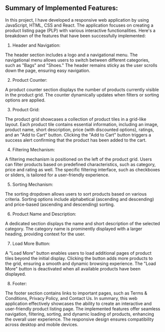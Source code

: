 ## Summary of Implemented Features:

In this project, I have developed a responsive web application by using JavaScript, HTML, CSS and React. The application focuses on creating a product listing page (PLP) with various interactive functionalities. Here's a breakdown of the features that have been successfully implemented:

1. Header and Navigation:

The header section includes a logo and a navigational menu.
The navigational menu allows users to switch between different categories, such as "Bags" and "Shoes."
The header remains sticky as the user scrolls down the page, ensuring easy navigation.

2. Product Counter:

A product counter section displays the number of products currently visible in the product grid.
The counter dynamically updates when filters or sorting options are applied.

3. Product Grid:

The product grid showcases a collection of product tiles in a grid-like layout.
Each product tile contains essential information, including an image, product name, short description, price (with discounted options), ratings, and an "Add to Cart" button.
Clicking the "Add to Cart" button triggers a success alert confirming that the product has been added to the cart.

4. Filtering Mechanism:

A filtering mechanism is positioned on the left of the product grid.
Users can filter products based on predefined characteristics, such as category, price and rating as well.
The specific filtering interface, such as checkboxes or sliders, is tailored for a user-friendly experience.

5. Sorting Mechanism:

The sorting dropdown allows users to sort products based on various criteria.
Sorting options include alphabetical (ascending and descending) and price-based (ascending and descending) sorting.

6. Product Name and Description:

A dedicated section displays the name and short description of the selected category.
The category name is prominently displayed with a larger heading, providing context for the user.

7. Load More Button:

A "Load More" button enables users to load additional pages of product tiles beyond the initial display.
Clicking the button adds more products to the grid, ensuring a smooth and dynamic browsing experience.
The "Load More" button is deactivated when all available products have been displayed.

8. Footer:

The footer section contains links to important pages, such as Terms & Conditions, Privacy Policy, and Contact Us.
In summary, this web application effectively showcases the ability to create an interactive and user-friendly product listing page. The implemented features offer seamless navigation, filtering, sorting, and dynamic loading of products, enhancing the overall user experience. The responsive design ensures compatibility across desktop and mobile devices.
